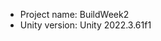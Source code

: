 <!-- UNITY CODE ASSIST INSTRUCTIONS START -->
- Project name: BuildWeek2
- Unity version: Unity 2022.3.61f1
<!-- UNITY CODE ASSIST INSTRUCTIONS END -->